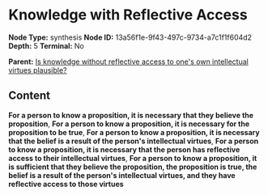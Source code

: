 # Knowledge with Reflective Access

**Node Type:** synthesis
**Node ID:** 13a56f1e-9f43-497c-9734-a7c1f1f604d2
**Depth:** 5
**Terminal:** No

**Parent:** [Is knowledge without reflective access to one's own intellectual virtues plausible?](is-knowledge-without-reflective-access-to-ones-own-intellectual-virtues-plausible-antithesis-94dfd7ea-d09d-441a-b42c-bded58c51e01.md)

## Content

**For a person to know a proposition, it is necessary that they believe the proposition**, **For a person to know a proposition, it is necessary for the proposition to be true**, **For a person to know a proposition, it is necessary that the belief is a result of the person's intellectual virtues**, **For a person to know a proposition, it is necessary that the person has reflective access to their intellectual virtues**, **For a person to know a proposition, it is sufficient that they believe the proposition, the proposition is true, the belief is a result of the person's intellectual virtues, and they have reflective access to those virtues**
